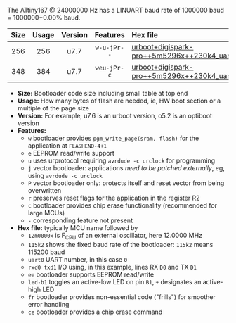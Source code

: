 The ATtiny167 @ 24000000 Hz has a LINUART baud rate of 1000000 baud = 1000000+0.00% baud.

|Size|Usage|Version|Features|Hex file|
|:-:|:-:|:-:|:-:|:--|
|256|256|u7.7|`w-u-jPr--`|[urboot+digispark-pro++5m5296x++230k4_uart0_rxa0_txa1_led+b1_fr.hex](https://raw.githubusercontent.com/stefanrueger/urboot.hex/main/boards/digispark-pro/external_oscillator/fcpu++5m5296_Hz/br++230k4_bps/urboot+digispark-pro++5m5296x++230k4_uart0_rxa0_txa1_led+b1_fr.hex)|
|348|384|u7.7|`weu-jPr-c`|[urboot+digispark-pro++5m5296x++230k4_uart0_rxa0_txa1_ee_led+b1_fr_ce.hex](https://raw.githubusercontent.com/stefanrueger/urboot.hex/main/boards/digispark-pro/external_oscillator/fcpu++5m5296_Hz/br++230k4_bps/urboot+digispark-pro++5m5296x++230k4_uart0_rxa0_txa1_ee_led+b1_fr_ce.hex)|

- **Size:** Bootloader code size including small table at top end
- **Usage:** How many bytes of flash are needed, ie, HW boot section or a multiple of the page size
- **Version:** For example, u7.6 is an urboot version, o5.2 is an optiboot version
- **Features:**
  + `w` bootloader provides `pgm_write_page(sram, flash)` for the application at `FLASHEND-4+1`
  + `e` EEPROM read/write support
  + `u` uses urprotocol requiring `avrdude -c urclock` for programming
  + `j` vector bootloader: applications *need to be patched externally*, eg, using `avrdude -c urclock`
  + `P` vector bootloader only: protects itself and reset vector from being overwritten
  + `r` preserves reset flags for the application in the register R2
  + `c` bootloader provides chip erase functionality (recommended for large MCUs)
  + `-` corresponding feature not present
- **Hex file:** typically MCU name followed by
  + `12m0000x` is F<sub>CPU</sub> of an external oscillator, here 12.0000 MHz
  + `115k2` shows the fixed baud rate of the bootloader: `115k2` means 115200 baud
  + `uart0` UART number, in this case `0`
  + `rxd0 txd1` I/O using, in this example, lines RX `D0` and TX `D1`
  + `ee` bootloader supports EEPROM read/write
  + `led-b1` toggles an active-low LED on pin `B1`, `+` designates an active-high LED
  + `fr` bootloader provides non-essential code ("frills") for smoother error handling
  + `ce` bootloader provides a chip erase command
